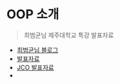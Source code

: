 # OOP 소개
> 최범균님 제주대학교 특강 발표자료

* [최범균님 블로그](http://javacan.tistory.com/)
* [발표자료](http://javacan.tistory.com/entry/OO-intro-handout)
* [JCO 발표자료](http://www.slideshare.net/madvirus/jco-14)
* 
